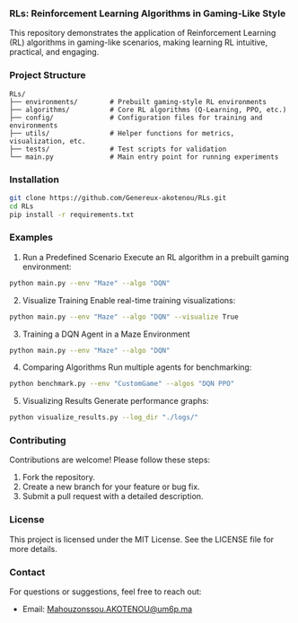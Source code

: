 ### RLs: Reinforcement Learning Algorithms in Gaming-Like Style

This repository demonstrates the application of Reinforcement Learning (RL) algorithms in gaming-like scenarios, making learning RL intuitive, practical, and engaging.

<!--This repository demonstrates the application of Reinforcement Learning (RL) algorithms in gaming-like scenarios, making learning RL intuitive, practical, and engaging. Whether you’re a beginner exploring RL concepts or an experienced researcher, this project serves as an interactive playground to understand, implement, and visualize RL techniques in a gaming framework.-->

<!-- ### Features
-	Interactive Gaming Environments: Test RL algorithms in dynamic, gaming-style simulations.
-	Pre-implemented RL Algorithms:
    -	Q-Learning
    -	Deep Q-Networks (DQN)
    -	Double DQN
    -	Policy Gradient Methods
    -	Proximal Policy Optimization (PPO)
    -	Customizable Environments: Easily modify or create new gaming scenarios for experimentation.
    -	Visualization: Track agent learning progress with rich visualizations and performance metrics.
    -	Modular Design: Well-organized and modular code for ease of understanding and contribution. -->

### Project Structure
```
RLs/
├── environments/        # Prebuilt gaming-style RL environments
├── algorithms/          # Core RL algorithms (Q-Learning, PPO, etc.)
├── config/              # Configuration files for training and environments
├── utils/               # Helper functions for metrics, visualization, etc.
├── tests/               # Test scripts for validation
└── main.py              # Main entry point for running experiments
```

### Installation
```bash
git clone https://github.com/Genereux-akotenou/RLs.git
cd RLs
pip install -r requirements.txt
```

### Examples
1. Run a Predefined Scenario
Execute an RL algorithm in a prebuilt gaming environment:
```bash
python main.py --env "Maze" --algo "DQN"
```

2. Visualize Training
Enable real-time training visualizations:
```bash
python main.py --env "Maze" --algo "DQN" --visualize True
```

3. Training a DQN Agent in a Maze Environment
```bash
python main.py --env "Maze" --algo "DQN"
```

4. Comparing Algorithms
Run multiple agents for benchmarking:
```bash
python benchmark.py --env "CustomGame" --algos "DQN PPO"
```

5. Visualizing Results
Generate performance graphs:
```bash
python visualize_results.py --log_dir "./logs/"
```

### Contributing
Contributions are welcome! Please follow these steps:
1.	Fork the repository.
2.	Create a new branch for your feature or bug fix.
3.	Submit a pull request with a detailed description.

### License
This project is licensed under the MIT License. See the LICENSE file for more details.

### Contact
For questions or suggestions, feel free to reach out:
-	Email: Mahouzonssou.AKOTENOU@um6p.ma
